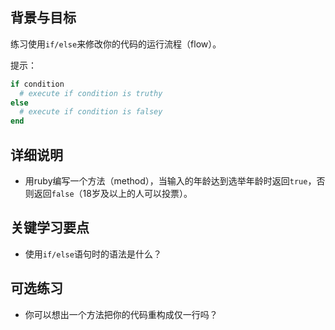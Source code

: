 ## 背景与目标

练习使用`if/else`来修改你的代码的运行流程（flow）。

提示：
```ruby
if condition
  # execute if condition is truthy
else
  # execute if condition is falsey
end
```

## 详细说明

- 用ruby编写一个方法（method），当输入的年龄达到选举年龄时返回`true`，否则返回`false`（18岁及以上的人可以投票）。

## 关键学习要点

- 使用`if/else`语句时的语法是什么？

## 可选练习

- 你可以想出一个方法把你的代码重构成仅一行吗？
